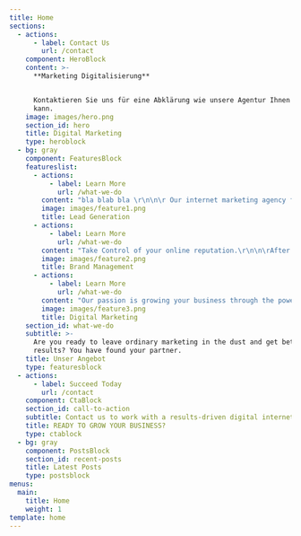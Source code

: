 ```yaml
---
title: Home
sections:
  - actions:
      - label: Contact Us
        url: /contact
    component: HeroBlock
    content: >-
      **Marketing Digitalisierung**


      Kontaktieren Sie uns für eine Abklärung wie unsere Agentur Ihnen helfen
      kann.
    image: images/hero.png
    section_id: hero
    title: Digital Marketing
    type: heroblock
  - bg: gray
    component: FeaturesBlock
    featureslist:
      - actions:
          - label: Learn More
            url: /what-we-do
        content: "bla blab bla \r\n\n\r Our internet marketing agency frees up your sales team to do their work. We get QUALIFIED leads for your business. Every day. \r\n\n\r Sales leads abound, if you know where to look for them. \r\n\n\r We do."
        image: images/feature1.png
        title: Lead Generation
      - actions:
          - label: Learn More
            url: /what-we-do
        content: "Take Control of your online reputation.\r\n\n\rAfter all the hard work you have put in your business, you deserve a stellar online reputation.\r\n\n\rWe’ll build your brand assets and improve search results. The goal is to make your brand stand out among all the noise. \r\n\n\rContact us for a free  analysis."
        image: images/feature2.png
        title: Brand Management
      - actions:
          - label: Learn More
            url: /what-we-do
        content: "Our passion is growing your business through the power of the internet.\r\n\n\rFrom SEO, Social Media Marketing to Content Marketing and Online Advertising our team ensures your products and services sell.\r\n\n\rDon’t miss out on quality leads to your business. We’ll help you get started and thrive.."
        image: images/feature3.png
        title: Digital Marketing
    section_id: what-we-do
    subtitle: >-
      Are you ready to leave ordinary marketing in the dust and get better
      results? You have found your partner.
    title: Unser Angebot
    type: featuresblock
  - actions:
      - label: Succeed Today
        url: /contact
    component: CtaBlock
    section_id: call-to-action
    subtitle: Contact us to work with a results-driven digital internet marketing agency
    title: READY TO GROW YOUR BUSINESS?
    type: ctablock
  - bg: gray
    component: PostsBlock
    section_id: recent-posts
    title: Latest Posts
    type: postsblock
menus:
  main:
    title: Home
    weight: 1
template: home
---
```


